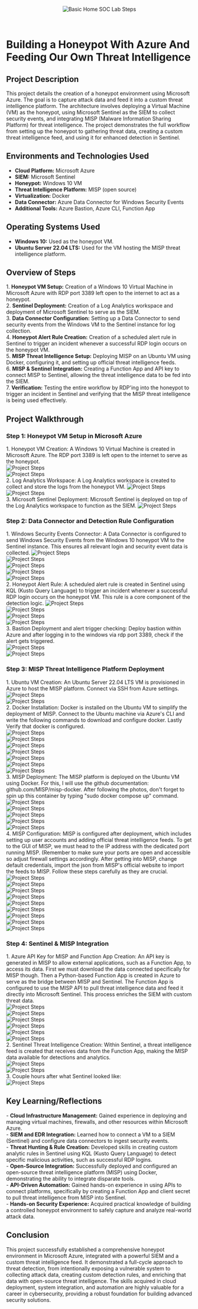 <p align="center">
<img src="https://i.imgur.com/xMrbW8Q.png" alt="Basic Home SOC Lab Steps"/>
</p>

<br>
<h1>Building a Honeypot With Azure And Feeding Our Own Threat Intelligence</h1>

<h2>Project Description</h2>
This project details the creation of a honeypot environment using Microsoft Azure. The goal is to capture attack data and feed it into a custom threat intelligence platform. The architecture involves deploying a Virtual Machine (VM) as the honeypot, using Microsoft Sentinel as the SIEM to collect security events, and integrating MISP (Malware Information Sharing Platform) for threat intelligence. The project demonstrates the full workflow from setting up the honeypot to gathering threat data, creating a custom threat intelligence feed, and using it for enhanced detection in Sentinel.


<h2>Environments and Technologies Used</h2>

- <b>Cloud Platform:</b> Microsoft Azure
- <b>SIEM:</b> Microsoft Sentinel
- <b>Honeypot:</b> Windows 10 VM
- <b>Threat Intelligence Platform:</b> MISP (open source)
- <b>Virtualization:</b> Docker
- <b>Data Connector:</b> Azure Data Connector for Windows Security Events
- <b>Additional Tools:</b> Azure Bastion, Azure CLI, Function App


<h2>Operating Systems Used</h2>

- <b>Windows 10:</b> Used as the honeypot VM.
- <b>Ubuntu Server 22.04 LTS:</b> Used for the VM hosting the MISP threat intelligence platform.



<h2>Overview of Steps</h2>
1. <b>Honeypot VM Setup:</b> Creation of a Windows 10 Virtual Machine in Microsoft Azure with RDP port 3389 left open to the internet to act as a honeypot.
<br>
2. <b>Sentinel Deployment:</b> Creation of a Log Analytics workspace and deployment of Microsoft Sentinel to serve as the SIEM.
<br>
3. <b>Data Connector Configuration:</b> Setting up a Data Connector to send security events from the Windows VM to the Sentinel instance for log collection.
<br>
4. <b>Honeypot Alert Rule Creation:</b> Creation of a scheduled alert rule in Sentinel to trigger an incident whenever a successful RDP login occurs on the honeypot VM.
<br>
5. <b>MISP Threat Intelligence Setup:</b> Deploying MISP on an Ubuntu VM using Docker, configuring it, and setting up official threat intelligence feeds.
<br>
6. <b>MISP & Sentinel Integration:</b> Creating a Function App and API key to connect MISP to Sentinel, allowing the threat intelligence data to be fed into the SIEM.
<br>
7. <b>Verification:</b> Testing the entire workflow by RDP'ing into the honeypot to trigger an incident in Sentinel and verifying that the MISP threat intelligence is being used effectively.
<br>

<p>
<h2>Project Walkthrough</h2>
<h3> Step 1: Honeypot VM Setup in Microsoft Azure </h3>
1. Honeypot VM Creation: A Windows 10 Virtual Machine is created in Microsoft Azure. The RDP port 3389 is left open to the internet to serve as the honeypot.
<br>
<img src="https://i.imgur.com/dVcpadv.png" alt="Project Steps"/>
<br>
<img src="https://i.imgur.com/QU2pphM.png" alt="Project Steps"/>
<br>
2. Log Analytics Workspace: A Log Analytics workspace is created to collect and store the logs from the honeypot VM.
<img src="https://i.imgur.com/QTI9dBo.png" alt="Project Steps"/>
<br>
<img src="https://i.imgur.com/uNnActa.png" alt="Project Steps"/>
<br>
3. Microsoft Sentinel Deployment: Microsoft Sentinel is deployed on top of the Log Analytics workspace to function as the SIEM.
<img src="https://i.imgur.com/Ft5CRwT.png" alt="Project Steps"/>
<br>
<h3> Step 2: Data Connector and Detection Rule Configuration </h3>
1. Windows Security Events Connector: A Data Connector is configured to send Windows Security Events from the Windows 10 honeypot VM to the Sentinel instance. This ensures all relevant login and security event data is collected.
<img src="https://i.imgur.com/HHhnVCO.png" alt="Project Steps"/>
<br>
<img src="https://i.imgur.com/s2dns2W.png" alt="Project Steps"/>
<br>
<img src="https://i.imgur.com/wDmloHA.png" alt="Project Steps"/>
<br>
<img src="https://i.imgur.com/PJGSlWC.png" alt="Project Steps"/>
<br>
<img src="https://i.imgur.com/93cRnW6.png" alt="Project Steps"/>
<br>
2. Honeypot Alert Rule: A scheduled alert rule is created in Sentinel using KQL (Kusto Query Language) to trigger an incident whenever a successful RDP login occurs on the honeypot VM. This rule is a core component of the detection logic.
<img src="https://i.imgur.com/bWeLPoX.png" alt="Project Steps"/>
<br>
<img src="https://i.imgur.com/Cg0f9L0.png" alt="Project Steps"/>
<br>
<img src="https://i.imgur.com/zbJZ07i.png" alt="Project Steps"/>
<br>
<img src="https://i.imgur.com/FTBtXPf.png" alt="Project Steps"/>
<br>
3. Bastion Deployment and alert trigger checking: Deploy bastion within Azure and after logging in to the windows via rdp port 3389, check if the alert gets triggered.
<br>
<img src="https://i.imgur.com/sknD8p5.png" alt="Project Steps"/>
<br>
<img src="https://i.imgur.com/baumO2O.png" alt="Project Steps"/>
<br>
<h3> Step 3: MISP Threat Intelligence Platform Deployment</h3>
1. Ubuntu VM Creation: An Ubuntu Server 22.04 LTS VM is provisioned in Azure to host the MISP platform. Connect via SSH from Azure settings.
<img src="https://i.imgur.com/ZxbmkHj.png" alt="Project Steps"/>
<br>
<img src="https://i.imgur.com/e4UPHsn.png" alt="Project Steps"/>
<br>
2. Docker Installation: Docker is installed on the Ubuntu VM to simplify the deployment of MISP. Connect to the Ubuntu machine via Azure's CLI and write the following commands to download and configure docker. Lastly Verify that docker is configured.
<br>
<img src="https://i.imgur.com/oeTAVxP.png" alt="Project Steps"/>
<br>
<img src="https://i.imgur.com/gfhMQKW.png" alt="Project Steps"/>
<br>
<img src="https://i.imgur.com/Ya20RPY.png" alt="Project Steps"/>
<br>
<img src="https://i.imgur.com/ssPpupA.png" alt="Project Steps"/>
<br>
<img src="https://i.imgur.com/e2lsHab.png" alt="Project Steps"/>
<br>
<img src="https://i.imgur.com/K37bMFm.png" alt="Project Steps"/>
<br>
<img src="https://i.imgur.com/05hML7z.png" alt="Project Steps"/>
<br>
3. MISP Deployment: The MISP platform is deployed on the Ubuntu VM using Docker. For this, I will use the github documentation: github.com/MISP/misp-docker. After following the photos, don't forget to spin up this container by typing "sudo docker compose up" command.
<br>
<img src="https://i.imgur.com/09jGrGs.png" alt="Project Steps"/>
<br>
<img src="https://i.imgur.com/HOVHeQD.png" alt="Project Steps"/>
<br>
<img src="https://i.imgur.com/xJwiXCb.png" alt="Project Steps"/>
<br>
<img src="https://i.imgur.com/EKOB3Z6.png" alt="Project Steps"/>
<br>
<img src="https://i.imgur.com/5DXcPf7.png" alt="Project Steps"/>
<br>
4. MISP Configuration: MISP is configured after deployment, which includes setting up user accounts and adding official threat intelligence feeds. To get to the GUI of MISP, we must head to the IP address with the dedicated port running MISP. (Remember to make sure your ports are open and accessible so adjust firewall settings accordingly. After getting into MISP, change default credentials, import the json from MISP's official website to import the feeds to MISP. Follow these steps carefully as they are crucial.
<br>
<img src="https://i.imgur.com/2c0YgQV.png" alt="Project Steps"/>
<br>
<img src="https://i.imgur.com/COOmW3t.png" alt="Project Steps"/>
<br>
<img src="https://i.imgur.com/9fsvhpj.png" alt="Project Steps"/>
<br>
<img src="https://i.imgur.com/vuD3UK8.png" alt="Project Steps"/>
<br>
<img src="https://i.imgur.com/TJ9PWam.png" alt="Project Steps"/>
<br>
<img src="https://i.imgur.com/AYjYtiE.png" alt="Project Steps"/>
<br>
<img src="https://i.imgur.com/5fJvpkJ.png" alt="Project Steps"/>
<br>
<img src="https://i.imgur.com/5MsXEsm.png" alt="Project Steps"/>
<br>
<img src="https://i.imgur.com/hdOPkqW.png" alt="Project Steps"/>
<br>
<h3> Step 4: Sentinel & MISP Integration</h3>
1. Azure API Key for MISP and Function App Creation: An API key is generated in MISP to allow external applications, such as a Function App, to access its data. First we must download the data connected specifically for MISP though. Then a Python-based Function App is created in Azure to serve as the bridge between MISP and Sentinel. The Function App is configured to use the MISP API to pull threat intelligence data and feed it directly into Microsoft Sentinel. This process enriches the SIEM with custom threat data.
<br>
<img src="https://i.imgur.com/drFETh8.png" alt="Project Steps"/>
<br>
<img src="https://i.imgur.com/Dtg1CW9.png" alt="Project Steps"/>
<br>
<img src="https://i.imgur.com/0cjhplE.png" alt="Project Steps"/>
<br>
<img src="https://i.imgur.com/5mueECv.png" alt="Project Steps"/>
<br>
<img src="https://i.imgur.com/d0dfMdb.png" alt="Project Steps"/>
<br>
<img src="https://i.imgur.com/hmRDZgd.png" alt="Project Steps"/>
<br>
2. Sentinel Threat Intelligence Creation: Within Sentinel, a threat intelligence feed is created that receives data from the Function App, making the MISP data available for detections and analytics.
<br>
<img src="https://i.imgur.com/T2md5ga.png" alt="Project Steps"/>
<br>
<img src="https://i.imgur.com/IfD3iZb.png" alt="Project Steps"/>
<br>
3. Couple hours after what Sentinel looked like:
<br>
<img src="https://i.imgur.com/Q8XyjOK.png" alt="Project Steps"/>
<br>
</p>



<h2>Key Learning/Reflections</h2>
- <b>Cloud Infrastructure Management:</b> Gained experience in deploying and managing virtual machines, firewalls, and other resources within Microsoft Azure.
<br>
- <b>SIEM and EDR Integration:</b> Learned how to connect a VM to a SIEM (Sentinel) and configure data connectors to ingest security events.
<br>
- <b>Threat Hunting & Rule Creation:</b> Developed skills in creating custom analytic rules in Sentinel using KQL (Kusto Query Language) to detect specific malicious activities, such as successful RDP logins.
<br>
- <b>Open-Source Integration:</b> Successfully deployed and configured an open-source threat intelligence platform (MISP) using Docker, demonstrating the ability to integrate disparate tools.
<br>
- <b>API-Driven Automation:</b> Gained hands-on experience in using APIs to connect platforms, specifically by creating a Function App and client secret to pull threat intelligence from MISP into Sentinel.
<br>
- <b>Hands-on Security Experience:</b> Acquired practical knowledge of building a controlled honeypot environment to safely capture and analyze real-world attack data.

<h2>Conclusion</h2>
This project successfully established a comprehensive honeypot environment in Microsoft Azure, integrated with a powerful SIEM and a custom threat intelligence feed. It demonstrated a full-cycle approach to threat detection, from intentionally exposing a vulnerable system to collecting attack data, creating custom detection rules, and enriching that data with open-source threat intelligence. The skills acquired in cloud deployment, system integration, and automation are highly valuable for a career in cybersecurity, providing a robust foundation for building advanced security solutions.
